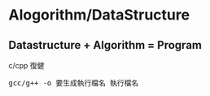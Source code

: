 # Alogorithm/DataStructure

## Datastructure + Algorithm = Program

c/cpp 復健

<pre>
gcc/g++ -o 要生成執行檔名 執行檔名
</code></pre>
